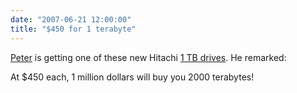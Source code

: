 ```yaml
---
date: "2007-06-21 12:00:00"
title: "$450 for 1 terabyte"
---
```




[Peter](http://www.apperceptual.com/) is getting one of these new Hitachi [1 TB drives](http://www.cdw.com/shop/products/default.aspx?EDC=1184091). He remarked:

> 
At $450 each, 1 million dollars will buy you 2000 terabytes!



